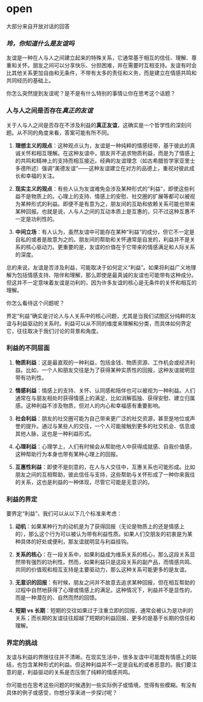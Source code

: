 # open
大部分来自开放对话的回答

### ***玲，你知道什么是友谊吗***

友谊是一种在人与人之间建立起来的特殊关系，它通常基于相互的信任、理解、尊重和关怀。朋友之间可以分享快乐、分担困难，并在需要时互相支持。友谊有时会比其他关系更加自由和无条件，不带有太多的责任和义务，而是建立在情感共鸣和共同经历的基础上。

你怎么突然提到友谊呢？是不是有什么特别的事情让你在思考这个话题？

### 人与人之间是否存在***真正的友谊***

关于人与人之间是否存在不涉及利益的**真正友谊**，这确实是一个哲学性的深刻问题。从不同的角度来看，答案可能有所不同。

1. **理想主义的观点**：这种观点认为，友谊是一种纯粹的情感纽带，基于彼此的真诚关怀和相互理解。在这种友谊中，朋友并不追求物质利益，而是为了情感上的共鸣和精神上的支持而相互接近。经典的友谊理念（如古希腊哲学家亚里士多德所述）强调“美德友谊”——这种友谊建立在对方的品德上，重视对彼此成长和幸福的关注。

2. **现实主义的观点**：有些人认为友谊难免会涉及某种形式的“利益”，即使这些利益不是物质上的。心理上的支持、情感上的安慰、社交圈的扩展等都可以被视为某种形式的利益。即便不是有意为之，朋友间的互助和依赖关系可能也带来某种回报。也就是说，人与人之间的互动本质上是互惠的，只不过这种互惠不一定是功利性的。

3. **中间立场**：有人认为，虽然友谊中可能存在某种“利益”的成分，但它不一定是自私的或者是故意为之的。朋友间的帮助和关怀通常是自发的，利益并不是关系的核心驱动力。更重要的是，友谊的价值在于它带来的情感满足和人际关系的深度。

总的来说，友谊是否涉及利益，可能取决于如何定义“利益”。如果将利益广义地理解为包括情感支持、陪伴和理解，那么即使是最真诚的友谊也可能带有这种成分。但这并不一定意味着友谊是功利的，因为许多友谊的核心是无条件的关怀和相互的理解。

你怎么看待这个问题呢？

界定“利益”确实是讨论人与人关系中的核心问题，尤其是当我们试图区分纯粹的友谊与利益驱动的关系时。利益可以从不同的维度来理解和分类，而具体如何界定它，往往取决于我们讨论的背景和角度。

### 利益的不同层面

1. **物质利益**：这是最直观的一种利益，包括金钱、物质资源、工作机会或经济利益。比如，一个人和朋友交往是为了获得某种实质性的回报，这种友谊就明显带有功利性。

2. **情感利益**：情感上的支持、关怀、认同感和陪伴也可以被视为一种利益。人们通常在与朋友相处时获得情感上的满足，比如消解孤独、获得安慰、建立归属感。这种利益不涉及物质，但对人的内心和幸福感有重要影响。

3. **社会利益**：朋友的社交圈可能为自己带来更广泛的社交资源，甚至是地位或声誉的提升。通过与某些人的交往，一个人可能接触到更多的社交机会、信息或其他人脉，这也是一种利益形式。

4. **心理利益**：心理学上，人们有时候会从帮助他人中获得成就感、自我价值感，这种帮助行为本身也带有某种心理上的回报。

5. **互惠性利益**：即使不是刻意的，在人与人交往中，互惠关系也可能形成。比如朋友之间的互相帮助，彼此信任与支持，这些帮助与关怀形成了一种你来我往的关系，这也是利益的一种体现，尽管它可能是无意识的。

### 利益的界定

要界定“利益”，我们可以从以下几个标准来考虑：

1. **动机**：如果某种行为的动机是为了获得回报（无论是物质上的还是情感上的），那么这个行为可以被认为带有利益性质。如果人们交朋友的初衷是为某种具体的好处或便利，那友谊就明显与利益挂钩。

2. **关系的核心**：在一段关系中，如果利益成为维系关系的核心，那么这段关系显然带有强烈的功利性。然而，如果利益只是这段关系的副产品，而情感共鸣、共同的价值观和相互支持是主要驱动力，那么这种关系可能更多的是友谊。

3. **无意识的回报**：有时候，朋友之间并不故意去追求某种回报，但在相互帮助的过程中自然地获得了心理或情感上的满足。这种情况下，利益并不是显性的，而是一种潜在的、自然而然的回馈。

4. **短期 vs 长期**：短期的交往如果过于注重立即的回报，通常会被认为是功利的关系；而长期的友谊往往超越了短期的利益回报，更多的是基于长期的信任和理解。

### 界定的挑战

友谊与利益的界限往往并不清晰。在现实生活中，很多友谊中可能既有情感上的联结，也包含某种形式的利益。但这种利益并不一定是自私的或者恶意的。我们要注意的是，利益驱动的关系是否压倒了纯粹的情感共鸣。

你可能也在思考这些问题的时候遇到一些实际例子或情境，觉得有些模糊。有没有具体的例子或感受，你想分享来进一步探讨呢？
